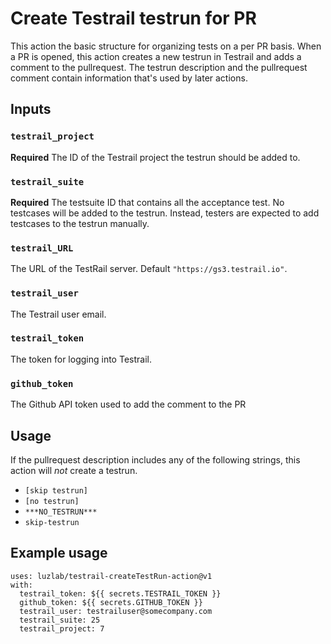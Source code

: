 # Create Testrail testrun for PR

This action the basic structure for organizing tests on a per PR basis. When a PR is
opened, this action creates a new testrun in Testrail and adds a comment to the pullrequest.
The testrun description and the pullrequest comment contain information that's
used by later actions. 

## Inputs

### `testrail_project`

**Required** The ID of the Testrail project the testrun should be added to.

### `testrail_suite`

**Required** The testsuite ID that contains all the acceptance test. No testcases will
be added to the testrun. Instead, testers are expected to add testcases to the testrun
manually.

### `testrail_URL`

The URL of the TestRail server. Default `"https://gs3.testrail.io"`.

### `testrail_user`

The Testrail user email.

### `testrail_token`

The token for logging into Testrail.

### `github_token`

The Github API token used to add the comment to the PR

## Usage

If the pullrequest description includes any of the following strings, this action
will _not_ create a testrun.

- `[skip testrun]`
- `[no testrun]`
- `***NO_TESTRUN***`
- `skip-testrun`

## Example usage

```
uses: luzlab/testrail-createTestRun-action@v1
with:
  testrail_token: ${{ secrets.TESTRAIL_TOKEN }}
  github_token: ${{ secrets.GITHUB_TOKEN }}
  testrail_user: testrailuser@somecompany.com
  testrail_suite: 25
  testrail_project: 7
```